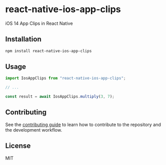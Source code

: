 # react-native-ios-app-clips

iOS 14 App Clips in React Native

## Installation

```sh
npm install react-native-ios-app-clips
```

## Usage

```js
import IosAppClips from "react-native-ios-app-clips";

// ...

const result = await IosAppClips.multiply(3, 7);
```

## Contributing

See the [contributing guide](CONTRIBUTING.md) to learn how to contribute to the repository and the development workflow.

## License

MIT
